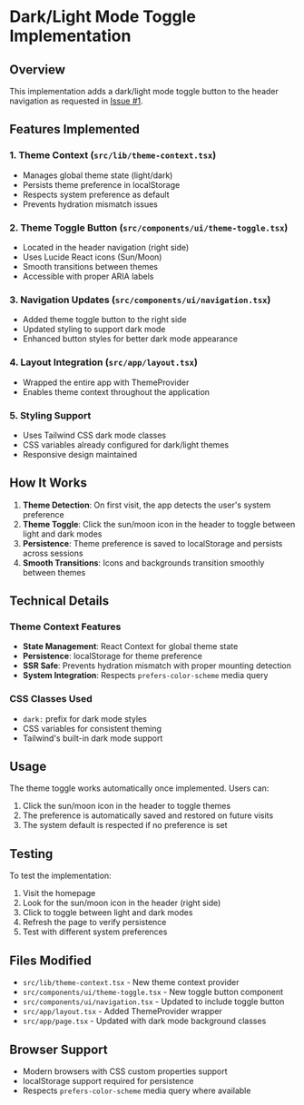 # Dark/Light Mode Toggle Implementation

## Overview

This implementation adds a dark/light mode toggle button to the header navigation as requested in [Issue #1](https://github.com/FarukDelic/demo-user-auth/issues/1).

## Features Implemented

### 1. Theme Context (`src/lib/theme-context.tsx`)

- Manages global theme state (light/dark)
- Persists theme preference in localStorage
- Respects system preference as default
- Prevents hydration mismatch issues

### 2. Theme Toggle Button (`src/components/ui/theme-toggle.tsx`)

- Located in the header navigation (right side)
- Uses Lucide React icons (Sun/Moon)
- Smooth transitions between themes
- Accessible with proper ARIA labels

### 3. Navigation Updates (`src/components/ui/navigation.tsx`)

- Added theme toggle button to the right side
- Updated styling to support dark mode
- Enhanced button styles for better dark mode appearance

### 4. Layout Integration (`src/app/layout.tsx`)

- Wrapped the entire app with ThemeProvider
- Enables theme context throughout the application

### 5. Styling Support

- Uses Tailwind CSS dark mode classes
- CSS variables already configured for dark/light themes
- Responsive design maintained

## How It Works

1. **Theme Detection**: On first visit, the app detects the user's system preference
2. **Theme Toggle**: Click the sun/moon icon in the header to toggle between light and dark modes
3. **Persistence**: Theme preference is saved to localStorage and persists across sessions
4. **Smooth Transitions**: Icons and backgrounds transition smoothly between themes

## Technical Details

### Theme Context Features

- **State Management**: React Context for global theme state
- **Persistence**: localStorage for theme preference
- **SSR Safe**: Prevents hydration mismatch with proper mounting detection
- **System Integration**: Respects `prefers-color-scheme` media query

### CSS Classes Used

- `dark:` prefix for dark mode styles
- CSS variables for consistent theming
- Tailwind's built-in dark mode support

## Usage

The theme toggle works automatically once implemented. Users can:

1. Click the sun/moon icon in the header to toggle themes
2. The preference is automatically saved and restored on future visits
3. The system default is respected if no preference is set

## Testing

To test the implementation:

1. Visit the homepage
2. Look for the sun/moon icon in the header (right side)
3. Click to toggle between light and dark modes
4. Refresh the page to verify persistence
5. Test with different system preferences

## Files Modified

- `src/lib/theme-context.tsx` - New theme context provider
- `src/components/ui/theme-toggle.tsx` - New toggle button component
- `src/components/ui/navigation.tsx` - Updated to include toggle button
- `src/app/layout.tsx` - Added ThemeProvider wrapper
- `src/app/page.tsx` - Updated with dark mode background classes

## Browser Support

- Modern browsers with CSS custom properties support
- localStorage support required for persistence
- Respects `prefers-color-scheme` media query where available
